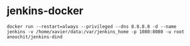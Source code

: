 # jenkins-docker

    docker run --restart=always --privileged --dns 8.8.8.8 -d --name jenkins -v /home/xavier/data:/var/jenkins_home -p 1080:8080 -u root anoochit/jenkins-dind
